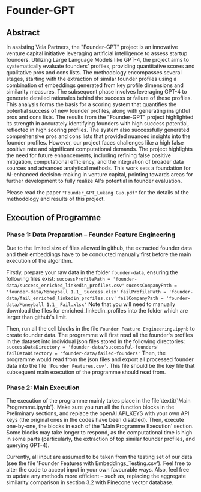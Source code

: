# Founder-GPT

## Abstract
In assisting Vela Partners, the "Founder-GPT" project is an innovative venture capital initiative leveraging artificial intelligence to assess startup founders. Utilizing Large Language Models like GPT-4, the project aims to systematically evaluate founders' profiles, providing quantitative scores and qualitative pros and cons lists. The methodology encompasses several stages, starting with the extraction of similar founder profiles using a combination of embeddings generated from key profile dimensions and similarity measures. The subsequent phase involves leveraging GPT-4 to generate detailed rationales behind the success or failure of these profiles. This analysis forms the basis for a scoring system that quantifies the potential success of new founder profiles, along with generating insightful pros and cons lists. The results from the "Founder-GPT" project highlighted its strength in accurately identifying founders with high success potential, reflected in high scoring profiles. The system also successfully generated comprehensive pros and cons lists that provided nuanced insights into the founder profiles. However, our project faces challenges like a high false positive rate and significant computational demands. The project highlights the need for future enhancements, including refining false positive mitigation, computational efficiency, and the integration of broader data sources and advanced analytical methods. This work sets a foundation for AI-enhanced decision-making in venture capital, pointing towards areas for further development to fully realize AI's potential in founder evaluation.

Please read the paper `"Founder_GPT_Lukang Guo.pdf"` for the details of the methodology and results of this project.

## Execution of Programme

### Phase 1: Data Preparation – Founder Feature Engineering
Due to the limited size of files allowed in github, the extracted founder data and their embeddings have to be conducted manually first before the main execution of the algorithm.

Firstly, prepare your raw data in the folder `founder-data`, ensuring the following files exist:
`successProfilePath = 'founder-data/success_enriched_linkedin_profiles.csv'`
`sucessCompanyPath = 'founder-data/Moneyball 1.1_ Success.xlsx'`
`failProfilePath = 'founder-data/fail_enriched_linkedin_profiles.csv'`
`failCompanyPath = 'founder-data/Moneyball 1.1_ Fail.xlsx'`
Note that you will need to manually download the files for enriched_linkedin_profiles into the folder which are larger than github's limit.

Then, run all the cell blocks in the file `Founder Feature Engineering.ipynb` to create founder data.
The programme will first read all the founder's profiles in the dataset into individual json files stored in the following directories:
`successDataDirectory = 'founder-data/successful-founders'`
`failDataDirectory = 'founder-data/failed-founders'`
Then, the programme would read from the json files and export all processed founder data into the file `'Founder Features.csv'`. This file should be the key file that subsequent main execution of the programme should read from.


### Phase 2: Main Execution
The execution of the programme mainly takes place in the file \textit{'Main Programme.ipynb'}. Make sure you run all the function blocks in the Preliminary sections, and replace the openAI API\_KEYS with your own API keys (the original ones in the codes have been disabled). Then, execute one-by-one, the blocks in each of the 'Main Programme Execution' section. Some blocks may take longer to respond, as the computational time is high in some parts (particularly, the extraction of top similar founder profiles, and querying GPT-4).

Currently, all input are assumed to be taken from the testing set of our data (see the file 'Founder Features with Embeddings\_Testing.csv'). Feel free to alter the code to accept input in your own favourable ways. Also, feel free to update any methods more efficient – such as, replacing the aggregate similarity comparison in section 3.2 with Pinecone vector database.
